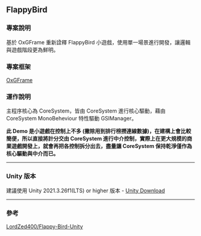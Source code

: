 ## FlappyBird

### 專案說明

基於 OxGFrame 重新詮釋 FlappyBird 小遊戲，使用單一場景進行開發，讓邏輯與遊戲階段更為鮮明。

### 專案框架

[OxGFrame](https://github.com/michael811125/OxGFrame)

### 運作說明

主程序核心為 CoreSystem，皆由 CoreSystem 進行核心驅動，藉由 CoreSystem MonoBeheviour 特性驅動 GSIManager。

**此 Demo 是小遊戲在控制上不多 (撇除用到排行榜撈連線數據)，在建構上會比較簡便，所以直接將計分交由 CoreSystem 進行中介控制，實際上在更大規模的商業遊戲開發上，就會再把各控制拆分出去，盡量讓 CoreSystem 保持乾淨僅作為核心驅動與中介而已。**

---

### Unity 版本

建議使用 Unity 2021.3.26f1(LTS) or higher 版本 - [Unity Download](https://unity3d.com/get-unity/download/archive)

---

### 參考

[LordZed400/Flappy-Bird-Unity](https://github.com/LordZed400/Flappy-Bird-Unity)